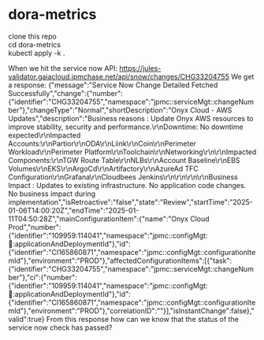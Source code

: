 # dora-metrics  
clone this repo  
cd dora-metrics  
kubectl apply -k .  
 


When we hit the service now API: https://jules-validator.gaiacloud.jpmchase.net/api/snow/changes/CHG33204755
We get a response:
{"message":"Service Now Change Detailed Fetched Successfully","change":{"number":{"identifier":"CHG33204755","namespace":"jpmc::serviceMgt::changeNumber"},"changeType":"Normal","shortDescription":"Onyx Cloud - AWS Updates","description":"Business reasons : Update Onyx AWS resources to improve stability, security and performance.\r\nDowntime: No downtime expected\r\nImpacted Accounts:\r\nPartior\r\nODA\r\nLiink\r\nCoin\r\nPerimeter Workload\r\nPerimeter Platform\r\nToolchain\r\nNetworking\r\n\r\nImpacted Components:\r\nTGW Route Table\r\nNLBs\r\nAccount Baseline\r\nEBS Volumes\r\nEKS\r\nArgoCd\r\nArtifactory\r\nAzureAd TFC Configuration\r\nGrafana\r\nCloudbees Jenkins\r\n\r\n\r\n\r\nBusiness Impact : Updates to existing infrastructure. No application code changes. No business impact during implementation","isRetroactive":"false","state":"Review","startTime":"2025-01-06T14:00:20Z","endTime":"2025-01-11T04:50:28Z","mainConfigurationItem":{"name":"Onyx Cloud Prod","number":{"identifier":"109959:114041","namespace":"jpmc::configMgt::seal::applicationAndDeploymentId"},"id":{"identifier":"CI165860871","namespace":"jpmc::configMgt::configurationItemId"},"environment":"PROD"},"affectedConfigurationItems":[{"task":{"identifier":"CHG33204755","namespace":"jpmc::serviceMgt::changeNumber"},"ci":{"number":{"identifier":"109959:114041","namespace":"jpmc::configMgt::seal::applicationAndDeploymentId"},"id":{"identifier":"CI165860871","namespace":"jpmc::configMgt::configurationItemId"},"environment":"PROD"},"correlationID":""}],"isInstantChange":false},"valid":true}
From this response how can we know that the status of the service now check has passed?

